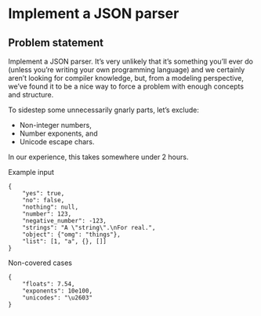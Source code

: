 # Implement a JSON parser

## Problem statement
Implement a JSON parser. It’s very unlikely that it’s something you’ll ever do (unless you’re writing your own programming language) and we certainly aren’t looking for compiler knowledge, but, from a modeling perspective, we’ve found it to be a nice way to force a problem with enough concepts and structure.

To sidestep some unnecessarily gnarly parts, let’s exclude:
* Non-integer numbers,
* Number exponents, and
* Unicode escape chars.

In our experience, this takes somewhere under 2 hours.

Example input
```
{
    "yes": true,
    "no": false,
    "nothing": null,
    "number": 123,
    "negative_number": -123,
    "strings": "A \"string\".\nFor real.",
    "object": {"omg": "things"},
    "list": [1, "a", {}, []]
}
```

Non-covered cases
```
{
    "floats": 7.54,
    "exponents": 10e100,
    "unicodes": "\u2603"
}
```
